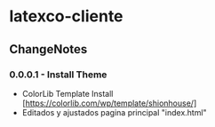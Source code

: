 # latexco-cliente
 
 ## ChangeNotes

 ### 0.0.0.1 - Install Theme
- ColorLib Template Install [https://colorlib.com/wp/template/shionhouse/]
- Editados y ajustados pagina principal "index.html"
